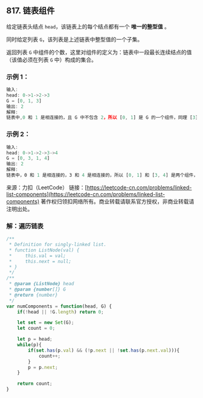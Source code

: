 ## 817. 链表组件

给定链表头结点 `head`，该链表上的每个结点都有一个 **唯一的整型值** 。

同时给定列表 `G`，该列表是上述链表中整型值的一个子集。

返回列表 `G` 中组件的个数，这里对组件的定义为：链表中一段最长连续结点的值（该值必须在列表 `G` 中）构成的集合。

### 示例 1：
```js
输入: 
head: 0->1->2->3
G = [0, 1, 3]
输出: 2
解释: 
链表中,0 和 1 是相连接的，且 G 中不包含 2，所以 [0, 1] 是 G 的一个组件，同理 [3] 也是一个组件，故返回 2。
```

### 示例 2：
```js
输入: 
head: 0->1->2->3->4
G = [0, 3, 1, 4]
输出: 2
解释: 
链表中，0 和 1 是相连接的，3 和 4 是相连接的，所以 [0, 1] 和 [3, 4] 是两个组件，故返回 2。
```

来源：力扣（LeetCode）
链接：[https://leetcode-cn.com/problems/linked-list-components](https://leetcode-cn.com/problems/linked-list-components)
著作权归领扣网络所有。商业转载请联系官方授权，非商业转载请注明出处。


### 解：遍历链表
```js
/**
 * Definition for singly-linked list.
 * function ListNode(val) {
 *     this.val = val;
 *     this.next = null;
 * }
 */
/**
 * @param {ListNode} head
 * @param {number[]} G
 * @return {number}
 */
var numComponents = function(head, G) {
	if(!head || !G.length) return 0;

	let set = new Set(G);
	let count = 0;

	let p = head;
	while(p){
		if(set.has(p.val) && (!p.next || !set.has(p.next.val))){
			count++;
		}
		p = p.next;
	}

	return count;
}
```
